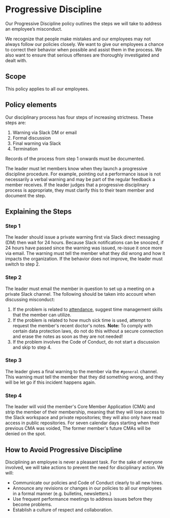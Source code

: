 # Progressive Discipline

Our Progressive Discipline policy outlines the steps we will take to address an employee’s misconduct.

We recognize that people make mistakes and our employees may not always follow our policies closely. We want to give our employees a chance to correct their behavior when possible and assist them in the process. We also want to ensure that serious offenses are thoroughly investigated and dealt with.

## Scope

This policy applies to all our employees.

## Policy elements

Our disciplinary process has four steps of increasing strictness. These steps are:

1. Warning via Slack DM or email
2. Formal discussion
3. Final warning via Slack
4. Termination


Records of the process from step 1 onwards must be documented.

The leader must let members know when they launch a progressive discipline procedure. For example, pointing out a performance issue is not necessarily a verbal warning and may be part of the regular feedback a member receives. If the leader judges that a progressive disciplinary process is appropriate, they must clarify this to their team member and document the step.

## Explaining the Steps

### Step 1
The leader should issue a private warning first via Slack direct messaging (DM) then wait for 24 hours. Because Slack notifications can be snoozed, if 24 hours have passed since the warning was issued, re-issue it once more via email. The warning must tell the member what they did wrong and how it impacts the organization. If the behavior does not improve, the leader must switch to step 2.

### Step 2
The leader must email the member in question to set up a meeting on a private Slack channel. The following should be taken into account when discussing misconduct:

1. If the problem is related to [attendance](./attendance.md), suggest time management skills that the member can utilize.
2. If the problem is related to how much sick time is used, attempt to request the member's recent doctor's notes.
   **Note:** To comply with certain data protection laws, do not do this without a secure connection and erase the notes as soon as they are not needed!
3. If the problem involves the Code of Conduct, do not start a discussion and skip to step 4.

### Step 3
The leader gives a final warning to the member via the `#general` channel. This warning must tell the member that they did something wrong, and they will be let go if this incident happens again.

### Step 4
The leader will void the member's Core Member Application (CMA) and strip the member of their membership, meaning that they will lose access to the Slack workspace and private repositories; they will also only have read access in public repositories. For seven calendar days starting when their previous CMA was voided, The former member's future CMAs will be denied on the spot.

## How to Avoid Progressive Discipline

Disciplining an employee is never a pleasant task. For the sake of everyone involved, we will take actions to prevent the need for disciplinary action. We will:

- Communicate our policies and Code of Conduct clearly to all new hires.
- Announce any revisions or changes in our policies to all our employees in a formal manner (e.g. bulletins, newsletters.)
- Use frequent performance meetings to address issues before they become problems.
- Establish a culture of respect and collaboration.

